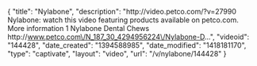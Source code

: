 {
    "title": "Nylabone",
    "description": "http:\/\/video.petco.com\/?v=27990 Nylabone: watch this video featuring products available on petco.com. More information 1 Nylabone Dental Chews http:\/\/www.petco.com\/N_187_30_4294956224\/Nylabone-D...",
    "videoid": "144428",
    "date_created": "1394588985",
    "date_modified": "1418181170",
    "type": "captivate",
    "layout": "video",
    "url": "\/v\/nylabone\/144428"
}